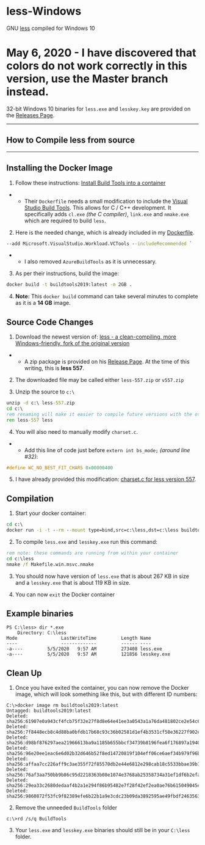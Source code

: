 # less-Windows
GNU [less](https://en.wikipedia.org/wiki/Less_\(Unix\)) compiled for Windows 10

# May 6, 2020 - I have discovered that colors do not work correctly in this version, use the Master branch instead.

32-bit Windows 10 binaries for `less.exe` and `lesskey.key` are provided on the [Releases Page](https://github.com/jftuga/less-Windows/releases).

___

## How to Compile **less** from source

___

## Installing the Docker Image

1) Follow these instructions: [Install Build Tools into a container](https://docs.microsoft.com/en-us/visualstudio/install/build-tools-container?view=vs-2019)
* * Their `Dockerfile` needs a small modification to include the [Visual Studio Build Tools](https://devblogs.microsoft.com/cppblog/using-msvc-in-a-docker-container-for-your-c-projects/).  This allows for C / C++ development.  It specifically adds `cl.exe` *(the C compiler)*, `link.exe` and `nmake.exe` which are required to build `less`.

2) Here is the needed change, which is already included in my  [Dockerfile](https://github.com/jftuga/less-Windows/blob/master/Dockerfile).

```bat
--add Microsoft.VisualStudio.Workload.VCTools --includeRecommended `
```
* *  I also removed `AzureBuildTools` as it is unnecessary.

3) As per their instructions, build the image:

```bat
docker build -t buildtools2019:latest -m 2GB .
```

4) **Note:** This `docker build` command can take several minutes to complete as it is a **14 GB** image.

## Source Code Changes

1) Download the newest version of: [less - a clean-compiling, more Windows-friendly, fork of the original version](https://github.com/rivy/less) 
* *  A zip package is provided on his [Release Page](https://github.com/rivy/less/releases).  At the time of this writing, this is **less 557**.

2) The downloaded file may be called either `less-557.zip` or `v557.zip`

3) Unzip the source to `c:\`

```bat
unzip -d c:\ less-557.zip
cd c:\
rem renaming will make it easier to compile future versions with the other commands given below
ren less-557 less
```

4) You will also need to manually modify `charset.c`.

* * Add this line of code  just before  `extern int bs_mode;` *(around line #32)*:

```c
#define WC_NO_BEST_FIT_CHARS 0x00000400
```

5) I have already provided this modification: [charset.c for less version 557](https://github.com/jftuga/less-Windows/blob/master/charset.c).

## Compilation

1) Start your docker container:

```bat
cd c:\
docker run -i -t --rm --mount type=bind,src=c:\less,dst=c:\less buildtools2019
```

2) To compile `less.exe` and `lesskey.exe` run this command:

```bat
rem note: these commands are running from within your container
cd c:\less
nmake /f Makefile.win.msvc.nmake
```

3) You should now have version of `less.exe` that is about 267 KB in size and a `lesskey.exe` that is about 119 KB in size.

4) You can now `exit` the Docker container

## Example binaries
```
PS C:\less> dir *.exe
    Directory: C:\less
Mode                LastWriteTime         Length Name
----                -------------         ------ ----
-a----         5/5/2020   9:57 AM         273408 less.exe
-a----         5/5/2020   9:57 AM         121856 lesskey.exe
```

## Clean Up
1) Once you have exited the container, you can now remove the Docker image, which will look something like this, but with different ID numbers:

```
C:\>docker image rm buildtools2019:latest
Untagged: buildtools2019:latest
Deleted: sha256:61907e0a943cf4fcb75f32e27f8d8e64e41ee3a0543a1a76da481802ce2e54c6
Deleted: sha256:7f8448ecb8c4d88ba0bfdb17b68c93c36b02581d1ef4b3531cf58e36227f902e
Deleted: sha256:d98bf876297aea21966613ba9a1185b655bbcf34739b8196fea6f176897a1940
Deleted: sha256:96e20ee1eac6e6d02b32d646b52f8ed14720819f104eff06ce6aef34b979f96b
Deleted: sha256:affaa7cc226aff9c3ae355f72f85570db2e44e6812e298cab18c5533bbae39b1
Deleted: sha256:76af3aa750bb9b86c95d2218363b08e1074e3768ab25358734a31ef1df6b2efa
Deleted: sha256:29ea33c2680dedaaf4b2a1e294f86b95482e7f28f42ef2ea0ae76b615049045e
Deleted: sha256:9860872f53fc9f82389efe6b22b1a9e3cdc23b09da3892595ae49fbdf2463563
```

2) Remove the unneeded `BuildTools` folder

```
c:\>rd /s/q BuildTools
```

3) Your `less.exe` and `lesskey.exe` binaries should still be in your `C:\less` folder.

